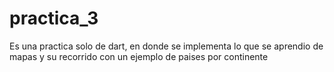 # practica_3
 Es una practica solo de dart, en donde se implementa lo que se aprendio de mapas y su recorrido con un ejemplo de paises por continente
